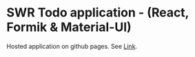 # SWR Todo application - (React, Formik & Material-UI)

Hosted application on github pages. See [Link](https://NicKAnderson038.github.io/react-swr-todo/).
